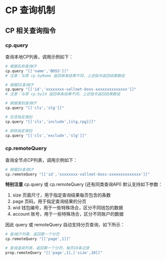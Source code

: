 # CP 查询机制

## CP 相关查询指令

### cp.query

查询本地CP列表，调用示例如下：

```bash
# 根据名称查询CP
cp.query "[['name','BOSS']]"
# 注意：与原 cp.byName 返回单条结果不同，上述指令返回结果数组

# 根据ID查询CP
cp.query "[['id','xxxxxxxx-vallnet-boss-xxxxxxxxxxxxxx']]"
# 注意：与原 cp.byId 返回单条结果不同，上述指令返回结果数组

# 根据类别查询CP
cp.query "[['cls','slg']]"

# 包含指定类别
cp.query "[['cls','include',[slg,rpg]]]"

# 排除指定类别
cp.query "[['cls','exclude','slg']]"
```
### cp.remoteQuery

查询全节点CP列表，调用示例如下：

```bash
# 根据ID查询CP
cp.remoteQuery "[['id','xxxxxxxx-vallnet-boss-xxxxxxxxxxxxxx']]"
```

**特别注意**
cp.query 或 cp.remoteQuery (还有同类查询API) 默认支持如下参数：
1. size     页面尺寸，用于指定查询结果每页包含的条数
2. page     页码，用于指定查询结果的分页
3. wid      钱包编号，用于一些特殊场合，区分不同钱包的数据
4. account  账号，用于一些特殊场合，区分不同账户的数据

因此 query 或 remoteQuery 自动支持分页查询，如下所示：

```bash
# 查询CP列表，返回第一个分页
cp.remoteQuery "[['page',1]]"

# 查询道具列表，返回第一个分页，每页10条记录
prop.remoteQuery "[['page',1],['size',10]]"
```
